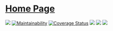 # [Home Page](https://shanbay.github.io/cachext/)

[![](http://img.shields.io/travis/shanbay/cachext.svg?style=flat-square)](https://travis-ci.org/shanbay/cachext)
[![Maintainability](https://api.codeclimate.com/v1/badges/774db211d37720bb2599/maintainability)](https://codeclimate.com/github/shanbay/cachext/maintainability)
[![Coverage Status](https://coveralls.io/repos/github/shanbay/cachext/badge.svg?branch=master)](https://coveralls.io/github/shanbay/cachext?branch=master)
[![](https://img.shields.io/pypi/v/cachext.svg)](https://github.com/shanbay/cachext)
[![](https://img.shields.io/pypi/pyversions/cachext.svg)](https://github.com/shanbay/cachext)
[![](http://img.shields.io/:license-mit-blue.svg?style=flat-square)](http://shanbay.mit-license.org)
